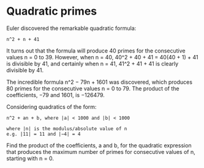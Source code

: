 # Quadratic primes

Euler discovered the remarkable quadratic formula:

    n^2 + n + 41

It turns out that the formula will produce 40 primes for the consecutive values
n = 0 to 39. However, when n = 40, 40^2 + 40 + 41 = 40(40 + 1) + 41 is
divisible by 41, and certainly when n = 41, 41^2 + 41 + 41 is clearly divisible
by 41.

The incredible formula  n^2 − 79n + 1601 was discovered, which produces 80
primes for the consecutive values n = 0 to 79. The product of the coefficients,
−79 and 1601, is −126479.

Considering quadratics of the form:

    n^2 + an + b, where |a| < 1000 and |b| < 1000

    where |n| is the modulus/absolute value of n
    e.g. |11| = 11 and |−4| = 4

Find the product of the coefficients, a and b, for the quadratic expression
that produces the maximum number of primes for consecutive values of n,
starting with n = 0.

